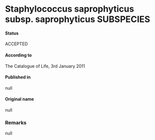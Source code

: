 Staphylococcus saprophyticus subsp. saprophyticus SUBSPECIES
=======

#### Status
ACCEPTED

#### According to
The Catalogue of Life, 3rd January 2011

#### Published in
null

#### Original name
null

### Remarks
null